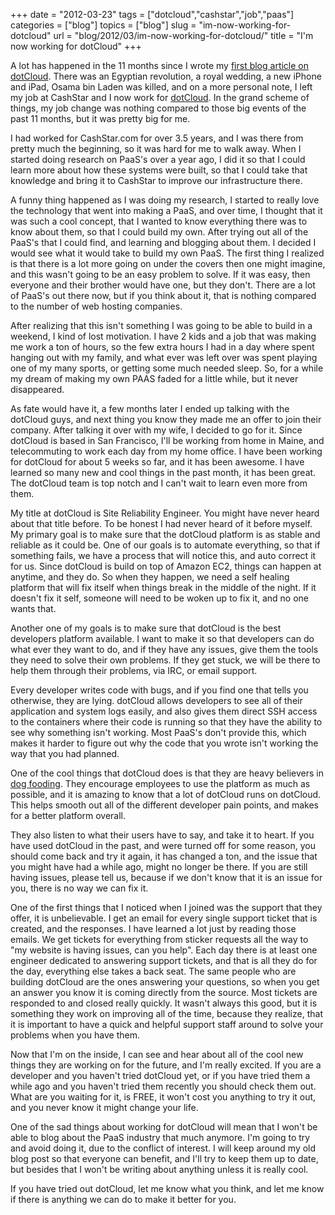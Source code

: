 +++
date = "2012-03-23"
tags = ["dotcloud","cashstar","job","paas"]
categories = ["blog"]
topics = ["blog"]
slug = "im-now-working-for-dotcloud"
url = "blog/2012/03/im-now-working-for-dotcloud/"
title = "I'm now working for dotCloud"
+++

A lot has happened in the 11 months since I wrote my [first blog article
on
dotCloud](http://kencochrane.net/blog/2011/04/deploying-my-django-application-to-dotcloud/).
There was an Egyptian revolution, a royal wedding, a new iPhone and
iPad, Osama bin Laden was killed, and on a more personal note, I left my
job at CashStar and I now work for [dotCloud](http://www.dotCloud.com).
In the grand scheme of things, my job change was nothing compared to
those big events of the past 11 months, but it was pretty big for me.

I had worked for CashStar.com for over 3.5 years, and I was there from
pretty much the beginning, so it was hard for me to walk away. When I
started doing research on PaaS's over a year ago, I did it so that I
could learn more about how these systems were built, so that I could
take that knowledge and bring it to CashStar to improve our
infrastructure there.

A funny thing happened as I was doing my research, I started to really
love the technology that went into making a PaaS, and over time, I
thought that it was such a cool concept, that I wanted to know
everything there was to know about them, so that I could build my own.
After trying out all of the PaaS's that I could find, and learning and
blogging about them. I decided I would see what it would take to build
my own PaaS. The first thing I realized is that there is a lot more
going on under the covers then one might imagine, and this wasn't going
to be an easy problem to solve. If it was easy, then everyone and their
brother would have one, but they don't. There are a lot of PaaS's out
there now, but if you think about it, that is nothing compared to the
number of web hosting companies.

After realizing that this isn't something I was going to be able to
build in a weekend, I kind of lost motivation. I have 2 kids and a job
that was making me work a ton of hours, so the few extra hours I had in
a day where spent hanging out with my family, and what ever was left
over was spent playing one of my many sports, or getting some much
needed sleep. So, for a while my dream of making my own PAAS faded for a
little while, but it never disappeared.

As fate would have it, a few months later I ended up talking with the
dotCloud guys, and next thing you know they made me an offer to join
their company. After talking it over with my wife, I decided to go for
it. Since dotCloud is based in San Francisco, I'll be working from home
in Maine, and telecommuting to work each day from my home office. I have
been working for dotCloud for about 5 weeks so far, and it has been
awesome. I have learned so many new and cool things in the past month,
it has been great. The dotCloud team is top notch and I can't wait to
learn even more from them.

My title at dotCloud is Site Reliability Engineer. You might have never
heard about that title before. To be honest I had never heard of it
before myself. My primary goal is to make sure that the dotCloud
platform is as stable and reliable as it could be. One of our goals is
to automate everything, so that if something fails, we have a process
that will notice this, and auto correct it for us. Since dotCloud is
build on top of Amazon EC2, things can happen at anytime, and they do.
So when they happen, we need a self healing platform that will fix
itself when things break in the middle of the night. If it doesn't fix
it self, someone will need to be woken up to fix it, and no one wants
that.

Another one of my goals is to make sure that dotCloud is the best
developers platform available. I want to make it so that developers can
do what ever they want to do, and if they have any issues, give them the
tools they need to solve their own problems. If they get stuck, we will
be there to help them through their problems, via IRC, or email support.

Every developer writes code with bugs, and if you find one that tells
you otherwise, they are lying. dotCloud allows developers to see all of
their application and system logs easily, and also gives them direct SSH
access to the containers where their code is running so that they have
the ability to see why something isn't working. Most PaaS's don't
provide this, which makes it harder to figure out why the code that you
wrote isn't working the way that you had planned.

One of the cool things that dotCloud does is that they are heavy
believers in [dog
fooding](http://en.wikipedia.org/wiki/Eating_your_own_dog_food). They
encourage employees to use the platform as much as possible, and it is
amazing to know that a lot of dotCloud runs on dotCloud. This helps
smooth out all of the different developer pain points, and makes for a
better platform overall.

They also listen to what their users have to say, and take it to heart.
If you have used dotCloud in the past, and were turned off for some
reason, you should come back and try it again, it has changed a ton, and
the issue that you might have had a while ago, might no longer be there.
If you are still having issues, please tell us, because if we don't know
that it is an issue for you, there is no way we can fix it.

One of the first things that I noticed when I joined was the support
that they offer, it is unbelievable. I get an email for every single
support ticket that is created, and the responses. I have learned a lot
just by reading those emails. We get tickets for everything from sticker
requests all the way to "my website is having issues, can you help".
Each day there is at least one engineer dedicated to answering support
tickets, and that is all they do for the day, everything else takes a
back seat. The same people who are building dotCloud are the ones
answering your questions, so when you get an answer you know it is
coming directly from the source. Most tickets are responded to and
closed really quickly. It wasn't always this good, but it is something
they work on improving all of the time, because they realize, that it is
important to have a quick and helpful support staff around to solve your
problems when you have them.

Now that I'm on the inside, I can see and hear about all of the cool new
things they are working on for the future, and I'm really excited. If
you are a developer and you haven't tried dotCloud yet, or if you have
tried them a while ago and you haven't tried them recently you should
check them out. What are you waiting for it, is FREE, it won't cost you
anything to try it out, and you never know it might change your life.

One of the sad things about working for dotCloud will mean that I won't
be able to blog about the PaaS industry that much anymore. I'm going to
try and avoid doing it, due to the conflict of interest. I will keep
around my old blog post so that everyone can benefit, and I'll try to
keep them up to date, but besides that I won't be writing about anything
unless it is really cool.

If you have tried out dotCloud, let me know what you think, and let me
know if there is anything we can do to make it better for you.
